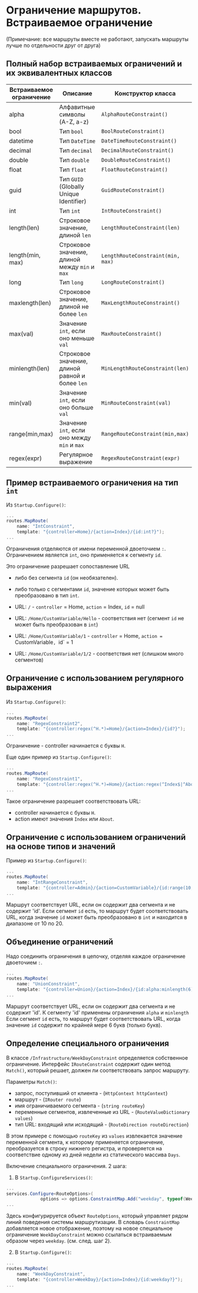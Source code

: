 # Ограничение маршрутов. Встраиваемое ограничение

(Примечание: все маршруты вместе не работают, запускать маршруты лучше по отдельности друг от друга)


## Полный набор встраиваемых ограничений и их эквивалентных классов

| Встраиваемое ограничение  | Описание                                        | Конструктор класса                |
| ------------------------- | ----------------------------------------------- | --------------------------------- |
| alpha                     | Алфавитные символы (A-Z, a-z)                   | `AlphaRouteConstraint()`          |
| bool                      | Тип `bool`                                      | `BoolRouteConstraint()`           |
| datetime                  | Тип `DateTime`                                  | `DateTimeRouteConstraint()`       |
| decimal                   | Тип `decimal`                                   | `DecimalRouteConstraint()`        |
| double                    | Тип `double`                                    | `DoubleRouteConstraint()`         |
| float                     | Тип `float`                                     | `FloatRouteConstraint()`          |
| guid                      | Тип `GUID` (Globally Unique Identifier)         | `GuidRouteConstraint()`           |
| int                       | Тип `int`                                       | `IntRouteConstraint()`            |
| length(len)               | Строковое значение, длиной `len`                | `LengthRouteConstraint(len)`      |
| length(min, max)          | Строковое значение, длиной между `min` и `max`  | `LengthRouteConstraint(min, max)` |
| long                      | Тип `long`                                      | `LongRouteConstraint()`           |
| maxlength(len)            | Строковое значение, длиной не более `len`       | `MaxLengthRouteConstraint()`      |
| max(val)                  | Значение `int`, если оно меньше `val`           | `MaxRouteConstraint()`            |
| minlength(len)            | Строковое значение, длиной равной и более `len` | `MinLengthRouteConstraint(len)`   |
| min(val)                  | Значение `int`, если оно больше `val`           | `MinRouteConstraint(val)`         |
| range(min,max)            | Значение `int`, если оно между `min` и `max`    | `RangeRouteConstraint(min,max)`   |
| regex(expr)               | Регулярное выражение                            | `RegexRouteConstraint(expr)`      |


## Пример встраиваемого ограничения на тип `int`

Из `Startup.Configure()`:
```cs
...
routes.MapRoute(
    name: "IntConstraint",
    template: "{controller=Home}/{action=Index}/{id:int?}");
...
```

Ограничения отделяются от имени переменной двоеточием `:`.
Ограничением является `int`, оно применяется к сегменту `id`.

Это ограничение разрешает сопоставление URL
* либо без сегмента `id` (он необязателен).
* либо только с сегментами `id`, значение которых может быть преобразовано в тип `int`.

* URL: `/` - `controller` = Home, `action` = Index, `id` = null
* URL: `/Home/CustomVariable/Hello` - соответствия нет (сегмент `id` не может быть преобразован в `int`)
* URL: `/Home/CustomVariable/1` - `controller` = Home, `action = `CustomVariable`, `id` = 1
* URL: `/Home/CustomVariable/1/2` - соответствия нет (слишком много сегментов)


## Ограничение с использованием регулярного выражения

Из `Startup.Configure()`:
```cs
...
routes.MapRoute(
    name: "RegexConstraint2",
    template: "{controller:regex(^H.*)=Home}/{action=Index}/{id?}");
...
```

Ограничение - controller начинается с буквы `H`.

Еще один пример из `Startup.Configure()`:
```cs
...
routes.MapRoute(
    name: "RegexConstraint1",
    template: "{controller:regex(^H.*)=Home}/{action:regex(^Index$|^About$)=Index}/{id?}");
...
```

Такое ограничение разрешает соответствовать URL:
* controller начинается с буквы `H`.
* action имеют значения `Index` или `About`.


## Ограничение с использованием ограничений на основе типов и значений

Пример из `Startup.Configure()`:
```cs
...
routes.MapRoute(
    name: "IntRangeConstraint",
    template: "{controller=Admin}/{action=CustomVariable}/{id:range(10,20)?}");
...
```

Маршрут соответствует URL, если он содержит два сегмента и не содержит 'id'.
Если сегмент `id` есть, то маршрут будет соответствовать URL, когда значение `id` может быть
преобразовано в `int` и находится в диапазоне от 10 по 20.


## Объединение ограничений

Надо соединить ограничения в цепочку, отделяя каждое ограничение двоеточием `:`.
```cs
...
routes.MapRoute(
    name: "UnionConstraint",
    template: "{controller=Union}/{action=Index}/{id:alpha:minlength(6)?}");
...
```

Маршрут соответствует URL, если он содержит два сегмента и не содержит 'id'.
К сегменту 'id' применены ограничения `alpha` и `minlength`
Если сегмент `id` есть, то маршрут будет соответствовать URL, когда значение `id`
содержит по крайней мере 6 букв (только букв).


## Определение специального ограничения

В классе `/Infrastructure/WeekDayConstraint` определяется собственное ограничение.
Интерфейс `IRouteConstraint` содержит один метод `Match()`, который решает, должен ли
соответствовать запрос маршруту.

Параметры `Match()`:
* запрос, поступивший от клиента - (`HttpContext httpContext`)
* маршрут - (`IRouter route`)
* имя ограничиваемого сегмента - (`string routeKey`)
* переменные сегментов, извлеченные из URL - (`RouteValueDictionary values`)
* тип URL: входящий или исходящий - (`RouteDirection routeDirection`)

В этом примере с помощью `routeKey` из `values` извлекается значение переменной сегмента,
к которому применяется ограничение, преобразуется в строку нижнего регистра, и проверяется на
соответствие одному из дней недели из статического массива `Days`.

Включение специального ограничения. 2 шага:
1. В `Startup.ConfigureServices()`:
```cs
...
services.Configure<RouteOptions>(
             options => options.ConstraintMap.Add("weekday", typeof(WeekDayConstraint)));
...
```

Здесь конфигурируется объект `RouteOptions`, который управляет рядом линий поведения системы
маршрутизации.
В словарь `ConstraintMap` добавляется новое отображение, поэтому на новое специальное ограничение
`WeekDayConstraint` можно ссылаться встраиваемым образом через `weekday`. (см. след. шаг 2).

2. В `Startup.Configure()`:
```cs
...
routes.MapRoute(
    name: "WeekDayConstraint",
    template: "{controller=WeekDay}/{action=Index}/{id:weekday?}");
...
```
